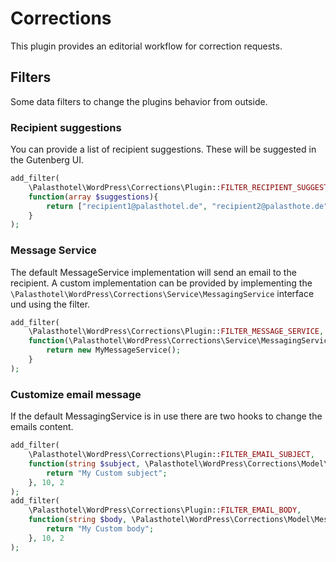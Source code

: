 # Corrections

This plugin provides an editorial workflow for correction requests.

## Filters

Some data filters to change the plugins behavior from outside.

### Recipient suggestions

You can provide a list of recipient suggestions. These will be suggested in the Gutenberg UI.

```php
add_filter(
    \Palasthotel\WordPress\Corrections\Plugin::FILTER_RECIPIENT_SUGGESTIONS,
    function(array $suggestions){
        return ["recipient1@palasthotel.de", "recipient2@palasthote.de"];
    }
);
```

### Message Service

The default MessageService implementation will send an email to the recipient. A custom implementation can be provided by implementing the `\Palasthotel\WordPress\Corrections\Service\MessagingService` interface und using the filter.

```php
add_filter(
    \Palasthotel\WordPress\Corrections\Plugin::FILTER_MESSAGE_SERVICE,
    function(\Palasthotel\WordPress\Corrections\Service\MessagingService $service){
        return new MyMessageService();
    }
);
```

### Customize email message

If the default MessagingService is in use there are two hooks to change the emails content.

```php
add_filter(
    \Palasthotel\WordPress\Corrections\Plugin::FILTER_EMAIL_SUBJECT,
    function(string $subject, \Palasthotel\WordPress\Corrections\Model\Message $message){
        return "My Custom subject";
    }, 10, 2
);
add_filter(
    \Palasthotel\WordPress\Corrections\Plugin::FILTER_EMAIL_BODY,
    function(string $body, \Palasthotel\WordPress\Corrections\Model\Message $message){
        return "My Custom body";
    }, 10, 2
);
```

